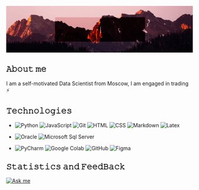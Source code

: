 [![](https://github.com/Non1ce/Image_Non1ce/blob/no_nice/GIF.gif)](https://github.com/Non1ce/Intro_to_GIF)


## 𝙰𝚋𝚘𝚞𝚝 𝚖𝚎 

I am a self-motivated Data Scientist from Moscow, I am engaged in trading ⚡

## 𝚃𝚎𝚌𝚑𝚗𝚘𝚕𝚘𝚐𝚒𝚎𝚜
 
* ![Python](https://img.shields.io/badge/-Python-533849?style=flat&logo=Python)
![JavaScript](https://img.shields.io/badge/-JavaScript-533849?style=flat&logo=JavaScript)
![Git](https://img.shields.io/badge/-Git-533849?style=flat&logo=git)
![HTML](https://img.shields.io/badge/-HTML-533849?style=flat&logo=html5)
![CSS](https://img.shields.io/badge/-CSS-533849?style=flat&logo=css3)
![Markdown](https://img.shields.io/badge/-Markdown-533849?style=flat&logo=markdown)
![Latex](https://img.shields.io/badge/-Latex-533849?style=flat&logo=latex)

* ![Oracle](https://img.shields.io/badge/-Oracle-533849?style=flat&logo=oracle)
![Microsoft Sql Server](https://img.shields.io/badge/-SQLServer-533849?style=flat&logo=microsoftsqlserver)

* ![PyCharm](https://img.shields.io/badge/-PyCharm-533849?style=flat&logo=pycharm)
![Google Colab](https://img.shields.io/badge/Google%20Colab-533849?style=flat&logo=google-colab)
![GitHub](https://img.shields.io/badge/-GitHub-533849?style=flat&logo=github)
![Figma](https://img.shields.io/badge/-Figma-533849?style=flat&logo=figma)

<!-- ## 𝙸𝚗𝚏𝚘𝚛𝚖𝚊𝚝𝚒𝚘𝚗 𝚊𝚋𝚘𝚞𝚝 𝚖𝚢 𝙶𝚒𝚝𝙷𝚞𝚋 -->

<!-- <p align="center">  -->
   
<!--   <img src="https://github-readme-stats.vercel.app/api?username=Non1ce&show_icons=true&hide=issues&theme=dracula" height="140px" width="420px" /> -->
<!--   <img src="https://github-readme-stats.vercel.app/api/top-langs/?username=Non1ce&hide=javascript,css,html,Jupyter Notebook&theme=dracula" height="140px" width="420px" /> -->
   
<!-- </p> -->

## 𝚂𝚝𝚊𝚝𝚒𝚜𝚝𝚒𝚌𝚜 𝚊𝚗𝚍 𝙵𝚎𝚎𝚍𝙱𝚊𝚌𝚔
<!-- ![Visits Badge](https://badges.pufler.dev/visits/Non1ce/Non1ce?style=flat&logo=appveyor&color=533849)  -->
[![Ask me](https://img.shields.io/badge/Ask%20me-anything-533849?style=flat&1abc9c.svg)](mailto:nik.elenberger@list.ru)
